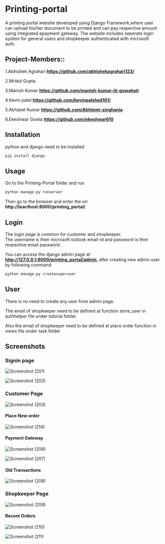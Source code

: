 # Printing-portal
A printing portal website developed using Django Framework,where user can upload his/her document to be printed and can pay respective amount using integrated epayment gateway.
The website includes seperate login system for general users and shopkeeper authenticated with microsoft auth.

## Project-Members::
1.Abhishek Agrahari  **https://github.com/abhishekagrahari123/**

2.Mridul Gupta 

3.Manish Kumar **https://github.com/manish-kumar-iit-guwahati**

4.Kevin patel  **https://github.com/kevinpatelwd101/**

5.Abhijeet Kumar **https://github.com/Abhijeet-singhania**

6.Ekeshwar Gowla **https://github.com/ekeshwar610**

## Installation
python and django need to be installed

```bash
pip install django
```
## Usage

Go to the Printing-Portal folder and run 

```bash
python manage.py runserver
```

Then go to the browser and enter the url **http://loaclhost:8000/printing_portal/**

## Login

The login page is common for customer and shopkeeper.  
The username is their microsoft outlook email-id and password is thier respective email password.

You can access the django admin page at **http://127.0.0.1:8000/printing_portal/admin**, after creating new admin user by following command

```bash
python manage.py createsuperuser
```
## User
There is no need to create any user from admin page.

The email of shopkeeper need to be defined at function store_user in authhelper file under tutorial folder.

Also the email of shopkeeper need to be defined at place order function in views file under task folder 

## Screenshots

### Signin page

![Screenshot (201)](https://user-images.githubusercontent.com/62867903/122433620-07642a80-cfb4-11eb-9dc5-cfdf91291903.png)

![Screenshot (202)](https://user-images.githubusercontent.com/62867903/122433636-0af7b180-cfb4-11eb-9daf-79a64bfba7b1.png)

### Customer Page 

![Screenshot (203)](https://user-images.githubusercontent.com/62867903/122433671-10ed9280-cfb4-11eb-82e4-a7b5394de637.png)

#### Place New order 

![Screenshot (214)](https://user-images.githubusercontent.com/62867903/125068643-5264ef80-e0d3-11eb-9881-ff7d901211f6.png)

#### Payment Gateway

![Screenshot (206)](https://user-images.githubusercontent.com/62867903/122433749-206cdb80-cfb4-11eb-9a3e-2ce247f057be.png)

![Screenshot (207)](https://user-images.githubusercontent.com/62867903/122433762-24006280-cfb4-11eb-8f78-000633e94b16.png)

#### Old Transactions

![Screenshot (208)](https://user-images.githubusercontent.com/62867903/122433768-25ca2600-cfb4-11eb-9314-ac9afcb039ff.png)

### Shopkeeper Page


![Screenshot (209)](https://user-images.githubusercontent.com/62867903/122434843-15667b00-cfb5-11eb-984b-89b571a2575b.png)

#### Recent Orders


![Screenshot (210)](https://user-images.githubusercontent.com/62867903/122434855-18616b80-cfb5-11eb-883c-ced3a3dce73b.png)


![Screenshot (211)](https://user-images.githubusercontent.com/62867903/122434863-1ac3c580-cfb5-11eb-9ae2-2749858ab5e9.png)


